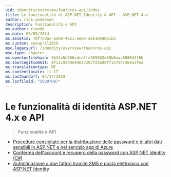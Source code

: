```yaml
---
uid: identity/overview/features-api/index
title: Le funzionalità di ASP.NET Identity & API - ASP.NET 4.x
author: rick-anderson
description: Funzionalità e API
ms.author: riande
ms.date: 05/09/2014
ms.assetid: 70f7c0ac-aeb9-4e21-ae05-deb10640b1b3
ms.custom: seoapril2019
msc.legacyurl: /identity/overview/features-api
msc.type: chapter
ms.openlocfilehash: 5634a5d766cdceffc509962d80b0aaa8880d2f8b
ms.sourcegitcommit: 0f1119340e4464720cfd16d0ff15764746ea1fea
ms.translationtype: MT
ms.contentlocale: it-IT
ms.lasthandoff: 04/17/2019
ms.locfileid: "59397097"
---
```

# <a name="aspnet-4x-identity-features--api"></a>Le funzionalità di identità ASP.NET 4.x e API

> Funzionalità e API


- [Procedure consigliate per la distribuzione delle password e di altri dati sensibili in ASP.NET e nel servizio app di Azure](best-practices-for-deploying-passwords-and-other-sensitive-data-to-aspnet-and-azure.md)
- [Conferma dell'account e recupero della password con ASP.NET Identity (C#)](account-confirmation-and-password-recovery-with-aspnet-identity.md)
- [Autenticazione a due fattori tramite SMS e posta elettronica con ASP.NET Identity](two-factor-authentication-using-sms-and-email-with-aspnet-identity.md)
